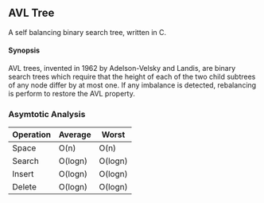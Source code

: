 AVL Tree
--------

A self balancing binary search tree, written in C.

#### Synopsis ####

AVL trees, invented in 1962 by Adelson-Velsky and Landis, are binary search trees which require that the height of each of the two child subtrees of any node differ by at most one. If any imbalance is detected, rebalancing is perform to restore the AVL property.

### Asymtotic Analysis ###

Operation|Average| Worst |
| ------ | ----- | ------|
| Space	 |O(n)   |O(n)	 |
| Search |O(logn)|O(logn)|
| Insert |O(logn)|O(logn)|
| Delete |O(logn)|O(logn)|